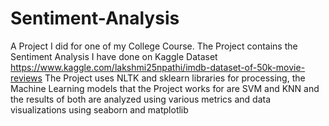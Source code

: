# Sentiment-Analysis
 A Project I did for one of my College Course.
 The Project contains the Sentiment Analysis I have done on Kaggle Dataset https://www.kaggle.com/lakshmi25npathi/imdb-dataset-of-50k-movie-reviews
 The Project uses NLTK and sklearn libraries for processing, the Machine Learning models that the Project works for are SVM and KNN and the results of both are analyzed using various metrics and data visualizations using seaborn and matplotlib
